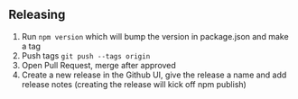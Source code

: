 ## Releasing

1. Run `npm version` which will bump the version in package.json and make a tag
1. Push tags `git push --tags origin`
1. Open Pull Request, merge after approved
1. Create a new release in the Github UI, give the release a name and add release notes (creating the release will kick off npm publish)
